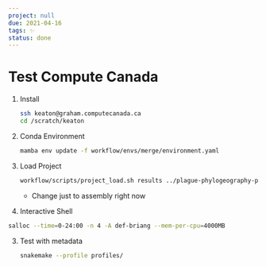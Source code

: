 ```yaml
---
project: null
due: 2021-04-16
tags: ✨
status: done
---
```


# Test Compute Canada

1. Install
	```bash
	ssh keaton@graham.computecanada.ca
	cd /scratch/keaton
	```

1. Conda Environment
	```bash
	mamba env update -f workflow/envs/merge/environment.yaml
	```

1. Load Project
	```bash
	workflow/scripts/project_load.sh results ../plague-phylogeography-projects/main rsync
	```
	- Change just to assembly right now

1. Interactive Shell
```bash
salloc --time=0-24:00 -n 4 -A def-briang --mem-per-cpu=4000MB
```
3. Test with metadata
	```bash
	snakemake --profile profiles/
	```